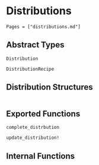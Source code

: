# Distributions
```@contents
Pages = ["distributions.md"]
```

## Abstract Types
```@docs
Distribution

DistributionRecipe
```

## Distribution Structures
```@docs

```

## Exported Functions
```@docs
complete_distrbution

update_distribution!
```

## Internal Functions
```@docs

```
